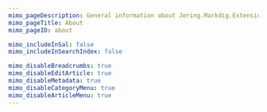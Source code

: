 ```yaml
---
mimo_pageDescription: General information about Jering.Markdig.Extensions.FlexiBlocks.
mimo_pageTitle: About
mimo_pageID: about

mimo_includeInSal: false
mimo_includeInSearchIndex: false

mimo_disableBreadcrumbs: true
mimo_disableEditArticle: true
mimo_disableMetadata: true
mimo_disableCategoryMenu: true
mimo_disableArticleMenu: true
---
```


